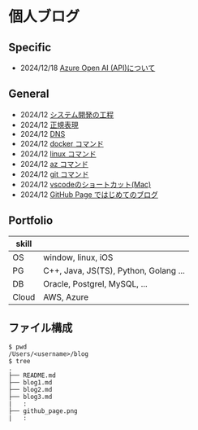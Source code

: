 # 個人ブログ

## Specific

- 2024/12/18 [Azure Open AI (API)について](./blog09aoai.md)

## General

- 2024/12 [システム開発の工程](./blog08process.md)
- 2024/12 [正規表現](./blog07re.md)
- 2024/12 [DNS](./blog06DNS.md)
- 2024/12 [docker コマンド](./blog05docker.md)
- 2024/12 [linux コマンド](./blog05linux.md)
- 2024/12 [az コマンド](./blog04.md)
- 2024/12 [git コマンド](./blog03.md)
- 2024/12 [vscodeのショートカット(Mac)](./blog02.md)
- 2024/12 [GitHub Page ではじめてのブログ](./blog01.md)


## Portfolio
| skill | |
| --- | --- |
| OS | window, linux, iOS|
| PG | C++, Java, JS(TS), Python, Golang ... |
| DB | Oracle, Postgrel, MySQL, ... |
| Cloud | AWS, Azure |


## ファイル構成
```
$ pwd
/Users/<username>/blog
$ tree
.
├── README.md
├── blog1.md
├── blog2.md
├── blog3.md
|   :
├── github_page.png
|   :

```
